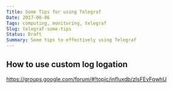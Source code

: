 ```yaml
---
Title: Some Tips for using Telegraf
Date: 2017-06-06
Tags: computing, monitoring, telegraf
Slug: telegraf-some-tips
Status: Draft
Summary: Some tips to effectively using Telegraf
---
```


## How to use custom log logation

https://groups.google.com/forum/#!topic/influxdb/zIsFEvFgwhU

